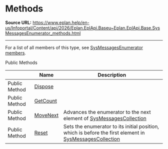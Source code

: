 # Methods

**Source URL:** https://www.eplan.help/en-us/Infoportal/Content/api/2026/Eplan.EplApi.Baseu~Eplan.EplApi.Base.SysMessagesEnumerator_methods.html

---

For a list of all members of this type, see [SysMessagesEnumerator members](Eplan.EplApi.Baseu~Eplan.EplApi.Base.SysMessagesEnumerator_members.html).

Public Methods

|  | Name | Description |
| --- | --- | --- |
| Public Method | [Dispose](Eplan.EplApi.Baseu~Eplan.EplApi.Base.SysMessagesEnumerator~Dispose().html) |  |
| Public Method | [GetCount](Eplan.EplApi.Baseu~Eplan.EplApi.Base.SysMessagesEnumerator~GetCount.html) |  |
| Public Method | [MoveNext](Eplan.EplApi.Baseu~Eplan.EplApi.Base.SysMessagesEnumerator~MoveNext.html) | Advances the enumerator to the next element of [SysMessagesCollection](Eplan.EplApi.Baseu~Eplan.EplApi.Base.SysMessagesCollection.html) |
| Public Method | [Reset](Eplan.EplApi.Baseu~Eplan.EplApi.Base.SysMessagesEnumerator~Reset.html) | Sets the enumerator to its initial position, which is before the first element in [SysMessagesCollection](Eplan.EplApi.Baseu~Eplan.EplApi.Base.SysMessagesCollection.html) |



